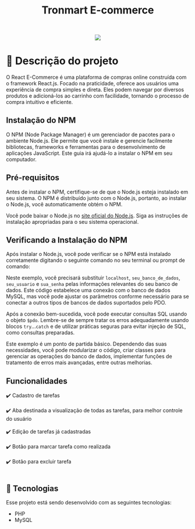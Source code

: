 <h1 align="center" > Tronmart E-commerce </h1>
<br>
<p align="center">
    
<img src="src/assets/Divulgation/area-print.png ">

</p>

#  📝 Descrição do projeto

<p>
O React E-Commerce é uma plataforma de compras online construída com o framework React.js. Focado na praticidade, oferece aos usuários uma experiência de compra simples e direta. Eles podem navegar por diversos produtos e adicioná-los ao carrinho com facilidade, tornando o processo de compra intuitivo e eficiente.
</p>

## Instalação do NPM


O NPM (Node Package Manager) é um gerenciador de pacotes para o ambiente Node.js. Ele permite que você instale e gerencie facilmente bibliotecas, frameworks e ferramentas para o desenvolvimento de aplicações JavaScript. Este guia irá ajudá-lo a instalar o NPM em seu computador.

## Pré-requisitos

Antes de instalar o NPM, certifique-se de que o Node.js esteja instalado em seu sistema. O NPM é distribuído junto com o Node.js, portanto, ao instalar o Node.js, você automaticamente obtém o NPM.

Você pode baixar o Node.js no [site oficial do Node.js](https://nodejs.org). Siga as instruções de instalação apropriadas para o seu sistema operacional.

## Verificando a Instalação do NPM

Após instalar o Node.js, você pode verificar se o NPM está instalado corretamente digitando o seguinte comando no seu terminal ou prompt de comando:


Neste exemplo, você precisará substituir `localhost`, `seu_banco_de_dados`, `seu_usuario` e `sua_senha` pelas informações relevantes do seu banco de dados. Este código estabelece uma conexão com o banco de dados MySQL, mas você pode ajustar os parâmetros conforme necessário para se conectar a outros tipos de bancos de dados suportados pelo PDO.

Após a conexão bem-sucedida, você pode executar consultas SQL usando o objeto `$pdo`. Lembre-se de sempre tratar os erros adequadamente usando blocos `try`...`catch` e de utilizar práticas seguras para evitar injeção de SQL, como consultas preparadas.

Este exemplo é um ponto de partida básico. Dependendo das suas necessidades, você pode modularizar o código, criar classes para gerenciar as operações do banco de dados, implementar funções de tratamento de erros mais avançadas, entre outras melhorias.

## Funcionalidades

:heavy_check_mark: Cadastro de tarefas <br> <br>
:heavy_check_mark: Aba destinada a visualização de todas as tarefas, para melhor controle do usuário <br> <br>
:heavy_check_mark: Edição de tarefas já cadastradas <br> <br>
:heavy_check_mark: Botão para marcar tarefa como realizada <br> <br>
:heavy_check_mark: Botão para excluir tarefa  <br> <br>

## 🚀 Tecnologias

Esse projeto está sendo desenvolvido com as seguintes tecnologias:

- PHP
- MySQL

